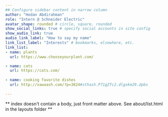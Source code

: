 ```yaml
---
## Configure sidebar content in narrow column
author: "Hodan Abdirahman"
role: "Intern @ Schneider Electric"
avatar_shape: rounded # circle, square, rounded
show_social_links: true # specify social accounts in site config
show_audio_link: true
audio_link_label: "How to say my name"
link_list_label: "Interests" # bookmarks, elsewhere, etc.
link_list:
- name: plants
  url: https://www.chooseyourplant.com/

- name: cats
  url: https://cats.com/
  
- name: cooking favorite dishes
  url: http://xawaash.com/?p=3824#sthash.P71gZfc2.dlgxkm29.dpbs
  
---
```


** index doesn't contain a body, just front matter above.
See about/list.html in the layouts folder **
